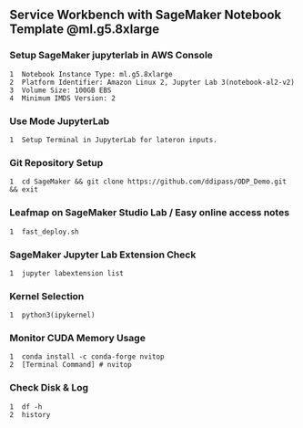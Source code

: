 
## Service Workbench with SageMaker Notebook Template @ml.g5.8xlarge

### Setup SageMaker jupyterlab in AWS Console

    1  Notebook Instance Type: ml.g5.8xlarge
    2  Platform Identifier: Amazon Linux 2, Jupyter Lab 3(notebook-al2-v2)
    3  Volume Size: 100GB EBS
    4  Minimum IMDS Version: 2

### Use Mode JupyterLab

    1  Setup Terminal in JupyterLab for lateron inputs. 

### Git Repository Setup

    1  cd SageMaker && git clone https://github.com/ddipass/ODP_Demo.git && exit

### Leafmap on SageMaker Studio Lab / Easy online access notes

    1  fast_deploy.sh

### SageMaker Jupyter Lab Extension Check

    1  jupyter labextension list

### Kernel Selection

    1  python3(ipykernel)
    
### Monitor CUDA Memory Usage

    1  conda install -c conda-forge nvitop
    2  [Terminal Command] # nvitop

### Check Disk & Log

    1  df -h
    2  history



